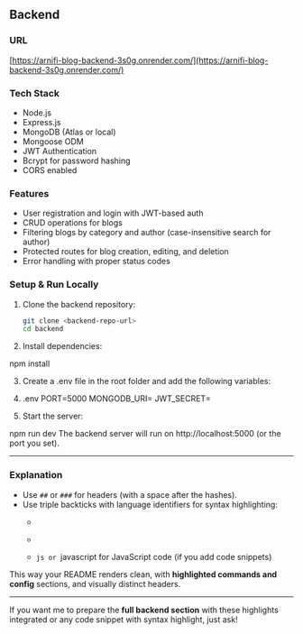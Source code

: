 ## Backend

### URL  
[https://arnifi-blog-backend-3s0g.onrender.com/](https://arnifi-blog-backend-3s0g.onrender.com/)

### Tech Stack  
- Node.js  
- Express.js  
- MongoDB (Atlas or local)  
- Mongoose ODM  
- JWT Authentication  
- Bcrypt for password hashing  
- CORS enabled  

### Features  
- User registration and login with JWT-based auth  
- CRUD operations for blogs  
- Filtering blogs by category and author (case-insensitive search for author)  
- Protected routes for blog creation, editing, and deletion  
- Error handling with proper status codes  

### Setup & Run Locally

1. Clone the backend repository:

   ```bash
   git clone <backend-repo-url>
   cd backend
2. Install dependencies:

npm install

3. Create a .env file in the root folder and add the following variables:

4. .env
PORT=5000
MONGODB_URI=<your-mongodb-connection-string>
JWT_SECRET=<your-jwt-secret>

5. Start the server:


npm run dev
The backend server will run on http://localhost:5000 (or the port you set).


---

### Explanation

- Use `##` or `###` for headers (with a space after the hashes).  
- Use triple backticks with language identifiers for syntax highlighting:  
  - ```bash for shell commands  
  - ```env for environment variable files  
  - ```js or ```javascript for JavaScript code (if you add code snippets)  

This way your README renders clean, with **highlighted commands and config** sections, and visually distinct headers.

---

If you want me to prepare the **full backend section** with these highlights integrated or any code snippet with syntax highlight, just ask!


